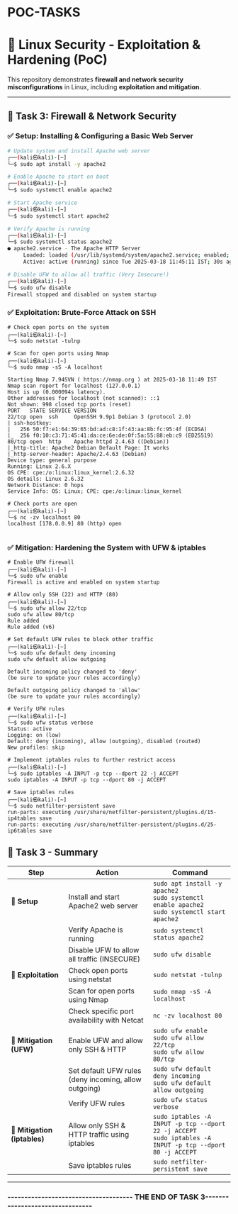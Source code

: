 # POC-TASKS
# 📌 Linux Security - Exploitation & Hardening (PoC)

This repository demonstrates **firewall and network security misconfigurations** in Linux, including **exploitation and mitigation**.

---

## 🔹 **Task 3: Firewall & Network Security**

### ✅ **Setup: Installing & Configuring a Basic Web Server**

```bash
# Update system and install Apache web server
┌──(kali㉿kali)-[~]
└─$ sudo apt install -y apache2

# Enable Apache to start on boot
┌──(kali㉿kali)-[~]
└─$ sudo systemctl enable apache2

# Start Apache service
┌──(kali㉿kali)-[~]
└─$ sudo systemctl start apache2

# Verify Apache is running
┌──(kali㉿kali)-[~]
└─$ sudo systemctl status apache2 
● apache2.service - The Apache HTTP Server
     Loaded: loaded (/usr/lib/systemd/system/apache2.service; enabled; preset: >
     Active: active (running) since Tue 2025-03-18 11:45:11 IST; 30s ago

# Disable UFW to allow all traffic (Very Insecure!)
┌──(kali㉿kali)-[~]
└─$ sudo ufw disable  
Firewall stopped and disabled on system startup

```
### ✅ **Exploitation: Brute-Force Attack on SSH**

```
# Check open ports on the system
┌──(kali㉿kali)-[~]
└─$ sudo netstat -tulnp

# Scan for open ports using Nmap
┌──(kali㉿kali)-[~]
└─$ sudo nmap -sS -A localhost   

Starting Nmap 7.94SVN ( https://nmap.org ) at 2025-03-18 11:49 IST
Nmap scan report for localhost (127.0.0.1)
Host is up (0.000094s latency).
Other addresses for localhost (not scanned): ::1
Not shown: 998 closed tcp ports (reset)
PORT   STATE SERVICE VERSION
22/tcp open  ssh     OpenSSH 9.9p1 Debian 3 (protocol 2.0)
| ssh-hostkey: 
|   256 50:f7:e1:64:39:65:bd:ad:c8:1f:43:aa:8b:fc:95:4f (ECDSA)
|_  256 f0:10:c3:71:45:41:da:ce:6e:de:0f:5a:55:88:eb:c9 (ED25519)
80/tcp open  http    Apache httpd 2.4.63 ((Debian))
|_http-title: Apache2 Debian Default Page: It works
|_http-server-header: Apache/2.4.63 (Debian)
Device type: general purpose
Running: Linux 2.6.X
OS CPE: cpe:/o:linux:linux_kernel:2.6.32
OS details: Linux 2.6.32
Network Distance: 0 hops
Service Info: OS: Linux; CPE: cpe:/o:linux:linux_kernel

# Check ports are open
┌──(kali㉿kali)-[~]
└─$ nc -zv localhost 80
localhost [178.0.0.9] 80 (http) open


```
### ✅ **Mitigation: Hardening the System with UFW & iptables**
```
# Enable UFW firewall
┌──(kali㉿kali)-[~]
└─$ sudo ufw enable           
Firewall is active and enabled on system startup

# Allow only SSH (22) and HTTP (80)
┌──(kali㉿kali)-[~]
└─$ sudo ufw allow 22/tcp
sudo ufw allow 80/tcp
Rule added
Rule added (v6)

# Set default UFW rules to block other traffic
┌──(kali㉿kali)-[~]
└─$ sudo ufw default deny incoming
sudo ufw default allow outgoing

Default incoming policy changed to 'deny'
(be sure to update your rules accordingly)

Default outgoing policy changed to 'allow'
(be sure to update your rules accordingly)

# Verify UFW rules
┌──(kali㉿kali)-[~]
└─$ sudo ufw status verbose       
Status: active
Logging: on (low)
Default: deny (incoming), allow (outgoing), disabled (routed)
New profiles: skip

# Implement iptables rules to further restrict access
┌──(kali㉿kali)-[~]
└─$ sudo iptables -A INPUT -p tcp --dport 22 -j ACCEPT
sudo iptables -A INPUT -p tcp --dport 80 -j ACCEPT

# Save iptables rules
┌──(kali㉿kali)-[~]
└─$ sudo netfilter-persistent save                    
run-parts: executing /usr/share/netfilter-persistent/plugins.d/15-ip4tables save
run-parts: executing /usr/share/netfilter-persistent/plugins.d/25-ip6tables save
````

## 📌 Task 3 - Summary  

| **Step**              | **Action**                                         | **Command**                                  |
|----------------------|-------------------------------------------------|---------------------------------------------|
| 🔹 **Setup**          | Install and start Apache2 web server            | `sudo apt install -y apache2`<br>`sudo systemctl enable apache2`<br>`sudo systemctl start apache2` |
|                      | Verify Apache is running                        | `sudo systemctl status apache2` |
|                      | Disable UFW to allow all traffic (INSECURE)      | `sudo ufw disable` |
| 🔹 **Exploitation**   | Check open ports using netstat                  | `sudo netstat -tulnp` |
|                      | Scan for open ports using Nmap                   | `sudo nmap -sS -A localhost` |
|                      | Check specific port availability with Netcat     | `nc -zv localhost 80` |
| 🔹 **Mitigation (UFW)** | Enable UFW and allow only SSH & HTTP            | `sudo ufw enable`<br>`sudo ufw allow 22/tcp`<br>`sudo ufw allow 80/tcp` |
|                      | Set default UFW rules (deny incoming, allow outgoing) | `sudo ufw default deny incoming`<br>`sudo ufw default allow outgoing` |
|                      | Verify UFW rules                                 | `sudo ufw status verbose` |
| 🔹 **Mitigation (iptables)** | Allow only SSH & HTTP traffic using iptables | `sudo iptables -A INPUT -p tcp --dport 22 -j ACCEPT`<br>`sudo iptables -A INPUT -p tcp --dport 80 -j ACCEPT` |
|                      | Save iptables rules                              | `sudo netfilter-persistent save` |


---
 ### ------------------------------------- THE END OF TASK 3--------------------------------
